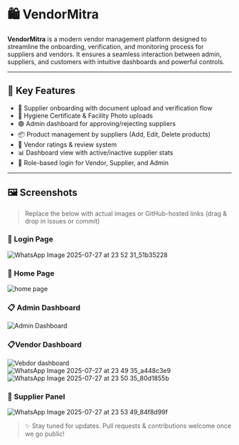 # 🛍️ VendorMitra

**VendorMitra** is a modern vendor management platform designed to streamline the onboarding, verification, and monitoring process for suppliers and vendors. It ensures a seamless interaction between admin, suppliers, and customers with intuitive dashboards and powerful controls.

---

## 📌 Key Features

- 👤 Supplier onboarding with document upload and verification flow
- 🧾 Hygiene Certificate & Facility Photo uploads
- 🟢 Admin dashboard for approving/rejecting suppliers
- 📦 Product management by suppliers (Add, Edit, Delete products)
- 🌟 Vendor ratings & review system
- 📊 Dashboard view with active/inactive supplier stats
- 🔐 Role-based login for Vendor, Supplier, and Admin

---

## 🖼️ Screenshots

> Replace the below with actual images or GitHub-hosted links (drag & drop in issues or commit)

### 🔐 Login Page  
![WhatsApp Image 2025-07-27 at 23 52 31_51b35228](https://github.com/user-attachments/assets/a5132791-ff09-4455-930f-132ceb13c2da)



### 🔐 Home Page
![home page](https://github.com/user-attachments/assets/58f18a7f-5df8-4d13-bef8-fd38c5d1795e)


### 📋 Admin Dashboard  
![Admin Dashboard](https://github.com/user-attachments/assets/f02545c1-a1c6-4a0f-9648-91e69e2223c1)

### 📋Vendor Dashboard

![Vebdor dashboard](https://github.com/user-attachments/assets/3fe0f0e8-9b11-416b-a38b-e63ab1b283a7)
![WhatsApp Image 2025-07-27 at 23 49 35_a448c3e9](https://github.com/user-attachments/assets/e780ab43-e663-46e6-9320-1fc5a611fccc)
![WhatsApp Image 2025-07-27 at 23 50 35_80d1855b](https://github.com/user-attachments/assets/198b0ae4-a692-4269-b981-750f6291dbcb)




### 🛒 Supplier Panel  
![WhatsApp Image 2025-07-27 at 23 53 49_84f8d99f](https://github.com/user-attachments/assets/6f1662d6-fc9a-4c0a-a804-8d4a99dabaaa)



> ✨ Stay tuned for updates. Pull requests & contributions welcome once we go public!

